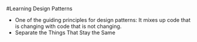 #Learning Design Patterns

* One of the guiding principles for design patterns: It mixes up code that is changing with code that is not changing.
* Separate the Things That Stay the Same
